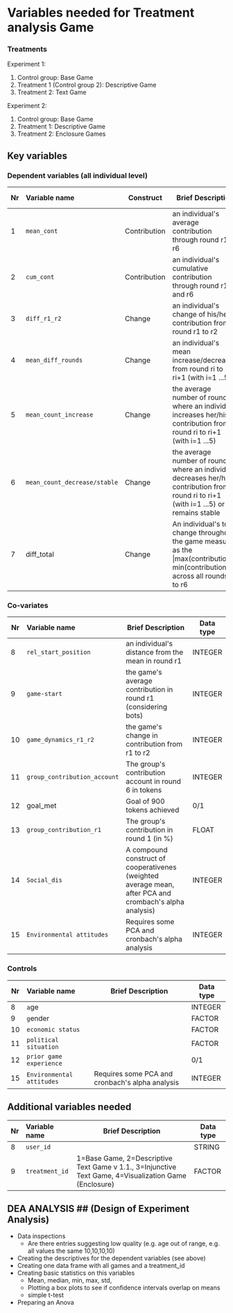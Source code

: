 # Variables needed for Treatment analysis Game



### Treatments

Experiment 1: 

1. Control group: Base Game
2. Treatment 1 (Control group 2): Descriptive Game
3. Treatment 2: Text Game

Experiment 2: 

1. Control group: Base Game
2. Treatment 1: Descriptive Game
3. Treatment 2: Enclosure Games



## Key variables

### Dependent variables (all individual level)



| Nr   | Variable name                | Construct    | Brief Description                                            | Data type |
| ---- | :--------------------------- | ------------ | ------------------------------------------------------------ | --------- |
| 1    | `mean_cont`                  | Contribution | an individual's average contribution through round r1 to r6  | FLOAT     |
| 2    | `cum_cont`                   | Contribution | an individual's cumulative contribution through round r1 and r6 | INTEGER   |
| 3    | `diff_r1_r2`                 | Change       | an individual's change of his/her contribution from round r1 to r2 | INTEGER   |
| 4    | `mean_diff_rounds`           | Change       | an individual's mean increase/decrease from round ri to ri+1 (with i=1 ...5) | FLOAT     |
| 5    | `mean_count_increase`        | Change       | the average number of rounds where an individual increases her/his contribution from round ri to ri+1 (with i=1 ...5) | FLOAT     |
| 6    | `mean_count_decrease/stable` | Change       | the average number of rounds where an individual decreases her/his contribution from round ri to ri+1 (with i=1 ...5) or remains stable | FLOAT     |
| 7    | diff_total                   | Change       | An individual's total change throughout the game measured as the \|max(contribution)- min(contribution)\| across all rounds r1 to r6 | INTEGER   |



### Co-variates

| Nr   | Variable name                | Brief Description                                            | Data type |
| ---- | :--------------------------- | ------------------------------------------------------------ | --------- |
| 8    | `rel_start_position`         | an individual's distance from the mean in round r1           | INTEGER   |
| 9    | `game-start`                 | the game's average contribution in round r1 (considering bots) | INTEGER   |
| 10   | `game_dynamics_r1_r2`        | the game's change in contribution from r1 to r2              | INTEGER   |
| 11   | `group_contribution_account` | The group's contribution account in round 6 in tokens        | INTEGER   |
| 12   | goal_met                     | Goal of 900 tokens achieved                                  | 0/1       |
| 13   | `group_contribution_r1`      | The group's contribution in round 1 (in %)                   | FLOAT     |
| 14   | `Social_dis`                 | A compound construct of cooperativenes (weighted average mean, after PCA and crombach's alpha analysis) | INTEGER   |
| 15   | `Environmental attitudes`    | Requires some PCA and cronbach's alpha analysis              | INTEGER   |

### Controls



| Nr   | Variable name             | Brief Description                               | Data type |
| ---- | :------------------------ | ----------------------------------------------- | --------- |
| 8    | `a`ge                     |                                                 | INTEGER   |
| 9    | `g`ender                  |                                                 | FACTOR    |
| 10   | `economic status`         |                                                 | FACTOR    |
| 11   | `political situation`     |                                                 | FACTOR    |
| 12   | `prior game experience`   |                                                 | 0/1       |
| 15   | `Environmental attitudes` | Requires some PCA and cronbach's alpha analysis | INTEGER   |



## Additional variables needed



| Nr   | Variable name  | Brief Description                                            | Data type |
| ---- | :------------- | ------------------------------------------------------------ | --------- |
| 8    | `user_id`      |                                                              | STRING    |
| 9    | `treatment_id` | 1=Base Game, 2=Descriptive Text Game v 1.1., 3=Injunctive Text Game, 4=Visualization Game (Enclosure) | FACTOR    |



## DEA ANALYSIS ## (Design of Experiment Analysis)

* Data inspections
  * Are there entries suggesting low quality (e.g. age out of range, e.g. all values the same 10,10,10,10)
* Creating the descriptives for the dependent variables (see above)
* Creating one data frame with all games and a treatment_id
* Creating basic statistics on this variables
  * Mean, median, min, max, std, 
  * Plotting a box plots to see if confidence intervals overlap on means
  * simple t-test
* Preparing an Anova